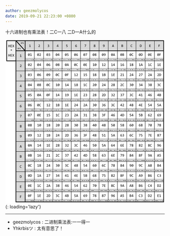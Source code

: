 ```yaml
---
author: geezmolycos
date: 2019-09-21 22:23:00 +0800
---
```


十六进制也有乘法表！二C一八 二D一A什么的

![](/images/qq-zone/2019-09-21-hex.png){: loading='lazy'}

---

- geezmolycos : 二进制乘法表:一一得一
- Yhkrbisツ : 太有意思了！

